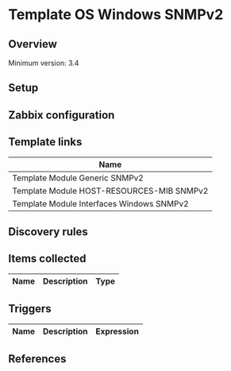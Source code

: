 
# Template OS Windows SNMPv2

## Overview

Minimum version: 3.4  

## Setup


## Zabbix configuration



## Template links

|Name|
|----|
|Template Module Generic SNMPv2|
|Template Module HOST-RESOURCES-MIB SNMPv2|
|Template Module Interfaces Windows SNMPv2|

## Discovery rules


## Items collected

|Name|Description|Type|
|----|-----------|----|


## Triggers

|Name|Description|Expression|
|----|-----------|----|

## References

